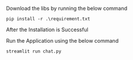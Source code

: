 Download the libs by running the below command

`pip install -r .\requirement.txt`

After the Installation is Successful

Run the Application using the below command

`streamlit run chat.py`

